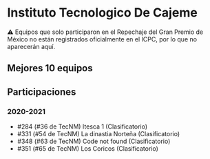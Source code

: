# Instituto Tecnologico De Cajeme

:warning: Equipos que solo participaron en el Repechaje del Gran Premio de México no están registrados oficialmente en el ICPC, por lo que no aparecerán aquí.

## Mejores 10 equipos


## Participaciones

### 2020-2021

- #284 (#36 de TecNM) Itesca 1 (Clasificatorio)
- #331 (#54 de TecNM) La dinastia Norteña (Clasificatorio)
- #348 (#63 de TecNM) Code not found (Clasificatorio)
- #351 (#65 de TecNM) Los Coricos (Clasificatorio)



